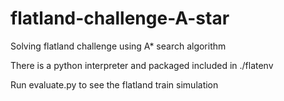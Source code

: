 # flatland-challenge-A-star
Solving flatland challenge using A* search algorithm

There is a python interpreter and packaged included in ./flatenv

Run evaluate.py to see the flatland train simulation
